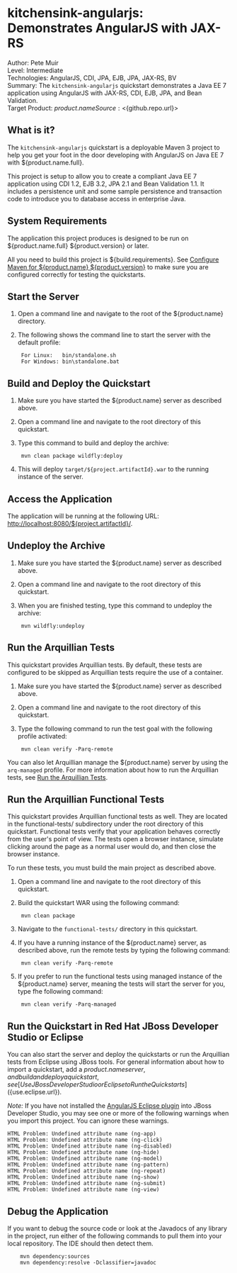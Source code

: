 # kitchensink-angularjs: Demonstrates AngularJS with JAX-RS

Author: Pete Muir  
Level: Intermediate  
Technologies: AngularJS, CDI, JPA, EJB, JPA, JAX-RS, BV  
Summary: The `kitchensink-angularjs` quickstart demonstrates a Java EE 7 application using AngularJS with JAX-RS, CDI, EJB, JPA, and Bean Validation.  
Target Product: ${product.name}  
Source: <${github.repo.url}>  

## What is it?

The `kitchensink-angularjs` quickstart is a deployable Maven 3 project to help you get your foot in the door developing with AngularJS on Java EE 7 with ${product.name.full}.

This project is setup to allow you to create a compliant Java EE 7 application using CDI 1.2, EJB 3.2, JPA 2.1 and Bean Validation 1.1. It includes a persistence unit and some sample persistence and transaction code to introduce you to database access in enterprise Java.

## System Requirements

The application this project produces is designed to be run on ${product.name.full} ${product.version} or later.

All you need to build this project is ${build.requirements}. See [Configure Maven for ${product.name} ${product.version}](https://github.com/jboss-developer/jboss-developer-shared-resources/blob/master/guides/CONFIGURE_MAVEN_JBOSS_EAP7.md#configure-maven-to-build-and-deploy-the-quickstarts) to make sure you are configured correctly for testing the quickstarts.

## Start the Server

1. Open a command line and navigate to the root of the ${product.name} directory.
2. The following shows the command line to start the server with the default profile:

        For Linux:   bin/standalone.sh
        For Windows: bin\standalone.bat


## Build and Deploy the Quickstart

1. Make sure you have started the ${product.name} server as described above.
2. Open a command line and navigate to the root directory of this quickstart.
3. Type this command to build and deploy the archive:

        mvn clean package wildfly:deploy

4. This will deploy `target/${project.artifactId}.war` to the running instance of the server.


## Access the Application

The application will be running at the following URL: <http://localhost:8080/${project.artifactId}/>.


## Undeploy the Archive

1. Make sure you have started the ${product.name} server as described above.
2. Open a command line and navigate to the root directory of this quickstart.
3. When you are finished testing, type this command to undeploy the archive:

        mvn wildfly:undeploy


## Run the Arquillian Tests

This quickstart provides Arquillian tests. By default, these tests are configured to be skipped as Arquillian tests require the use of a container.

1. Make sure you have started the ${product.name} server as described above.
2. Open a command line and navigate to the root directory of this quickstart.
3. Type the following command to run the test goal with the following profile activated:

        mvn clean verify -Parq-remote

You can also let Arquillian manage the ${product.name} server by using the `arq-managed` profile. For more information about how to run the Arquillian tests, see [Run the Arquillian Tests](https://github.com/jboss-developer/jboss-developer-shared-resources/blob/master/guides/RUN_ARQUILLIAN_TESTS.md#run-the-arquillian-tests).


## Run the Arquillian Functional Tests

This quickstart provides Arquillian functional tests as well. They are located in the functional-tests/ subdirectory under the root directory of this quickstart.
Functional tests verify that your application behaves correctly from the user's point of view. The tests open a browser instance, simulate clicking around the page as a normal user would do, and then close the browser instance.

To run these tests, you must build the main project as described above.

1. Open a command line and navigate to the root directory of this quickstart.
2. Build the quickstart WAR using the following command:

        mvn clean package

3. Navigate to the `functional-tests/` directory in this quickstart.
4. If you have a running instance of the ${product.name} server, as described above, run the remote tests by typing the following command:

        mvn clean verify -Parq-remote

5. If you prefer to run the functional tests using managed instance of the ${product.name} server, meaning the tests will start the server for you, type fhe following command:

        mvn clean verify -Parq-managed


## Run the Quickstart in Red Hat JBoss Developer Studio or Eclipse

You can also start the server and deploy the quickstarts or run the Arquillian tests from Eclipse using JBoss tools. For general information about how to import a quickstart, add a ${product.name} server, and build and deploy a quickstart, see [Use JBoss Developer Studio or Eclipse to Run the Quickstarts](${use.eclipse.url}).

_Note:_ If you have not installed the [AngularJS Eclipse plugin](https://github.com/angelozerr/angularjs-eclipse) into JBoss Developer Studio, you may see one or more of the following warnings when you import this project. You can ignore these warnings.

    HTML Problem: Undefined attribute name (ng-app)
    HTML Problem: Undefined attribute name (ng-click)
    HTML Problem: Undefined attribute name (ng-disabled)
    HTML Problem: Undefined attribute name (ng-hide)
    HTML Problem: Undefined attribute name (ng-model)
    HTML Problem: Undefined attribute name (ng-pattern)
    HTML Problem: Undefined attribute name (ng-repeat)
    HTML Problem: Undefined attribute name (ng-show)
    HTML Problem: Undefined attribute name (ng-submit)
    HTML Problem: Undefined attribute name (ng-view)

## Debug the Application

If you want to debug the source code or look at the Javadocs of any library in the project, run either of the following commands to pull them into your local repository. The IDE should then detect them.

        mvn dependency:sources
        mvn dependency:resolve -Dclassifier=javadoc
